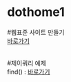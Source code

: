 # dothome1

#웹표준 사이트 만들기<br>
<a href="https://limboram.github.io/dothome1/webstandard/index.html">바로가기</a>

<br>
#제이쿼리 예제<br>
find() : <a href="https://limboram.github.io/dothome1/jquery/jquery04_find.html">바로가기</a>
